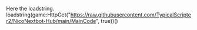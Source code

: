 Here the loadstring. loadstring(game:HttpGet("https://raw.githubusercontent.com/TypicalScripter2/NicoNextbot-Hub/main/MainCode", true))()
